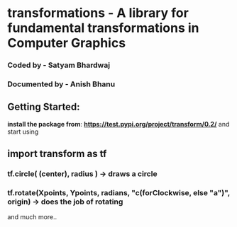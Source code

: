 # transformations - **A library for fundamental transformations in Computer Graphics**


 ### Coded by  - **Satyam Bhardwaj**
 ### Documented by  - **Anish Bhanu**


## Getting Started:
**install the package from**:
**https://test.pypi.org/project/transform/0.2/** and start using

## import transform as tf
### tf.circle( (center), radius ) -> draws a circle

### tf.rotate(Xpoints, Ypoints, radians, "c(forClockwise, else "a")", origin) -> does the job of rotating

and much more.. 
